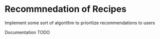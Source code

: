 # Recommnedation of Recipes

Implement some sort of algorithm to prioritize recommendations to users

Documentation TODO